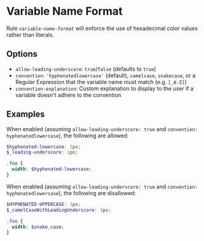 # Variable Name Format

Rule `variable-name-format` will enforce the use of hexadecimal color values rather than literals.

## Options

* `allow-leading-underscore`: `true`/`false` (defaults to `true`)
* `convention`: `'hyphenatedlowercase'` (default), `camelcase`, `snakecase`, or a Regular Expression that the variable name must match (e.g. `[_A-Z]`)
* `convention-explanation`: Custom explanation to display to the user if a variable doesn't adhere to the convention

## Examples

When enabled (assuming `allow-leading-underscore: true` and `convention: hyphenatedlowercase`), the following are allowed:

```scss
$hyphenated-lowercase: 1px;
$_leading-underscore: 1px;

.foo {
  width: $hyphenated-lowercase;
}

```

When enabled (assuming `allow-leading-underscore: true` and `convention: hyphenatedlowercase`), the following are disallowed:

```scss
$HYPHENATED-UPPERCASE: 1px;
$_camelCaseWithLeadingUnderscore: 1px;

.foo {
  width: $snake_case;
}
```
